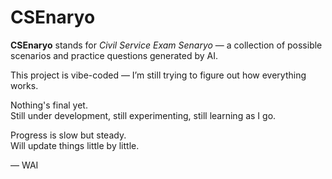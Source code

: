 # CSEnaryo

**CSEnaryo** stands for *Civil Service Exam Senaryo* — a collection of possible scenarios and practice questions generated by AI.

This project is vibe-coded — I’m still trying to figure out how everything works.

Nothing's final yet.  
Still under development, still experimenting, still learning as I go.

Progress is slow but steady.  
Will update things little by little.

— WAI
